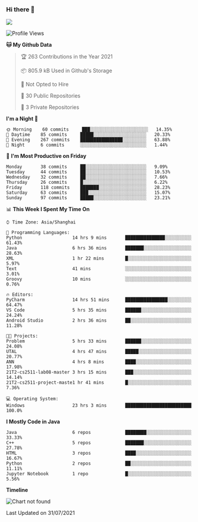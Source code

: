 ### Hi there 👋

<!--
**zhou-ning/zhou-ning** is a ✨ _special_ ✨ repository because its `README.md` (this file) appears on your GitHub profile.

Here are some ideas to get you started:

- 🔭 I’m currently working on ...
- 🌱 I’m currently learning ...
- 👯 I’m looking to collaborate on ...
- 🤔 I’m looking for help with ...
- 💬 Ask me about ...
- 📫 How to reach me: ...
- 😄 Pronouns: ...
- ⚡ Fun fact: ...
-->
![](https://github-readme-stats.vercel.app/api?username=zhou-ning)

<!--START_SECTION:waka-->
![Profile Views](http://img.shields.io/badge/Profile%20Views-0-blue)

**🐱 My Github Data** 

> 🏆 263 Contributions in the Year 2021
 > 
> 📦 805.9 kB Used in Github's Storage 
 > 
> 🚫 Not Opted to Hire
 > 
> 📜 30 Public Repositories 
 > 
> 🔑 3 Private Repositories  
 > 
**I'm a Night 🦉** 

```text
🌞 Morning    60 commits     ███░░░░░░░░░░░░░░░░░░░░░░   14.35% 
🌆 Daytime    85 commits     █████░░░░░░░░░░░░░░░░░░░░   20.33% 
🌃 Evening    267 commits    ████████████████░░░░░░░░░   63.88% 
🌙 Night      6 commits      ░░░░░░░░░░░░░░░░░░░░░░░░░   1.44%

```
📅 **I'm Most Productive on Friday** 

```text
Monday       38 commits     ██░░░░░░░░░░░░░░░░░░░░░░░   9.09% 
Tuesday      44 commits     ██░░░░░░░░░░░░░░░░░░░░░░░   10.53% 
Wednesday    32 commits     ██░░░░░░░░░░░░░░░░░░░░░░░   7.66% 
Thursday     26 commits     █░░░░░░░░░░░░░░░░░░░░░░░░   6.22% 
Friday       118 commits    ███████░░░░░░░░░░░░░░░░░░   28.23% 
Saturday     63 commits     ███░░░░░░░░░░░░░░░░░░░░░░   15.07% 
Sunday       97 commits     █████░░░░░░░░░░░░░░░░░░░░   23.21%

```


📊 **This Week I Spent My Time On** 

```text
⌚︎ Time Zone: Asia/Shanghai

💬 Programming Languages: 
Python                   14 hrs 9 mins       ███████████████░░░░░░░░░░   61.43% 
Java                     6 hrs 36 mins       ███████░░░░░░░░░░░░░░░░░░   28.63% 
XML                      1 hr 22 mins        █░░░░░░░░░░░░░░░░░░░░░░░░   5.97% 
Text                     41 mins             ░░░░░░░░░░░░░░░░░░░░░░░░░   3.01% 
Groovy                   10 mins             ░░░░░░░░░░░░░░░░░░░░░░░░░   0.76%

🔥 Editors: 
PyCharm                  14 hrs 51 mins      ████████████████░░░░░░░░░   64.47% 
VS Code                  5 hrs 35 mins       ██████░░░░░░░░░░░░░░░░░░░   24.24% 
Android Studio           2 hrs 36 mins       ██░░░░░░░░░░░░░░░░░░░░░░░   11.28%

🐱‍💻 Projects: 
Problem                  5 hrs 33 mins       ██████░░░░░░░░░░░░░░░░░░░   24.08% 
UTAL                     4 hrs 47 mins       █████░░░░░░░░░░░░░░░░░░░░   20.77% 
ANN                      4 hrs 8 mins        ████░░░░░░░░░░░░░░░░░░░░░   17.98% 
21T2-cs2511-lab08-master 3 hrs 15 mins       ███░░░░░░░░░░░░░░░░░░░░░░   14.14% 
21T2-cs2511-project-maste1 hr 41 mins        █░░░░░░░░░░░░░░░░░░░░░░░░   7.36%

💻 Operating System: 
Windows                  23 hrs 3 mins       █████████████████████████   100.0%

```

**I Mostly Code in Java** 

```text
Java                     6 repos             ████████░░░░░░░░░░░░░░░░░   33.33% 
C++                      5 repos             ███████░░░░░░░░░░░░░░░░░░   27.78% 
HTML                     3 repos             ████░░░░░░░░░░░░░░░░░░░░░   16.67% 
Python                   2 repos             ██░░░░░░░░░░░░░░░░░░░░░░░   11.11% 
Jupyter Notebook         1 repo              █░░░░░░░░░░░░░░░░░░░░░░░░   5.56%

```


**Timeline**

![Chart not found](https://raw.githubusercontent.com/zhou-ning/zhou-ning/main/charts/bar_graph.png) 


 Last Updated on 31/07/2021
<!--END_SECTION:waka-->
